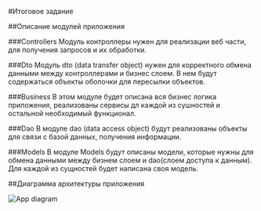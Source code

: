 #Итоговое задание

##Описание модулей приложения

###Controllers
Модуль контроллеры нужен для реализации веб части, для получения 
запросов и их обработки.

###Dto
Модуль dto (data transfer object) нужен для корректного обмена данными
между контроллерами и бизнес слоем. В нем будут содержаться объекты оболочки
для пересылки объектов.

###Business
В этом модуле будет описана вся бизнес логика приложения, реализованы сервисы
дл каждой из сушностей и остальной необходимый функционал.

###Dao
В модуле dao (data access object) будут реализованы объекты для связи с базой
данных, получения информации.

###Models
В модуле Models будут описаны модели, которые нужны для обмена данными между
бизнем слоем и dao(слоем доступа к данным). Для каждой из сущностей будет написана
своя модель.

##Диаграмма архитектуры приложения

![App diagram]("diagram.png")